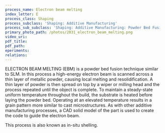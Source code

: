 ```yaml
---
process_name: Electron beam melting
index_letter: E
process_class: Shaping
process_subclass: 'Shaping: Additive Manufacturing'
process_sub_subclass: 'Shaping: Additive Manufacturing: Powder Bed Fusion'
primary_photo_path: /photos/2031_electron_beam_melting.png
video_uri:
pdf_title:
pdf_path:
eperiments:
relations:
---
```


ELECTRON BEAM MELTING (EBM) is a powder bed fusion technique similar to SLM. In this process a high-energy electron beam is scanned across a thin layer of metallic powder, causing local melting and resolidification. A thin layer of powder is then spread on top by a wiper or milling head and the process repeated until the object is complete. To maintain a steady-state uniform temperature throughout the build, the substrate is heated before laying the powder bed. Operating at an elevated temperature results in a grain pattern more similar to cast microstructures. As with other additive manufacturing processes, a CAD solid model of the part is used to create the code to guide the electron beam.

This process is also known as in-situ shelling.